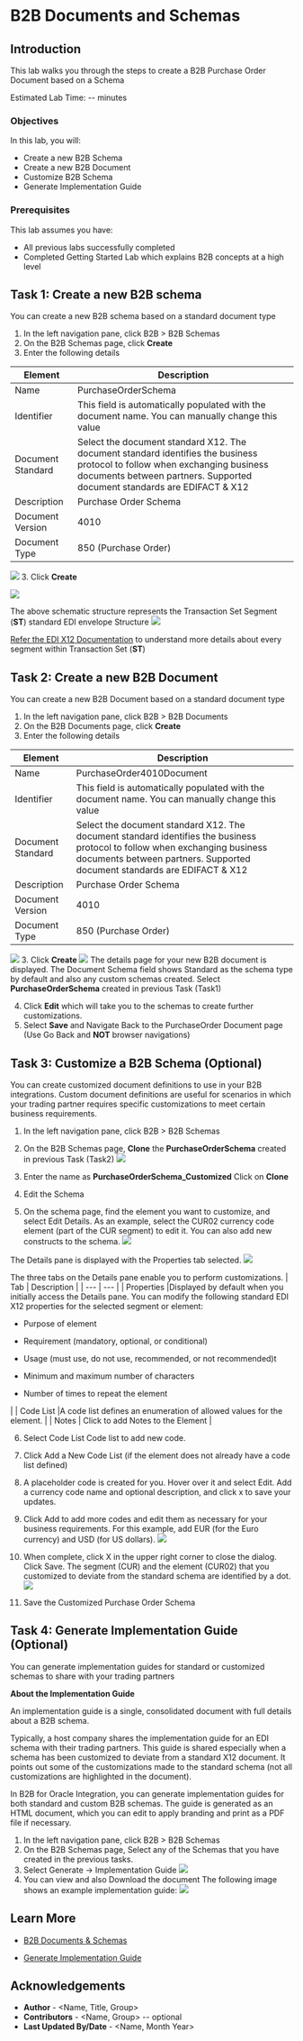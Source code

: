 # B2B Documents and Schemas

## Introduction

This lab walks you through the steps to create a B2B Purchase Order Document based on a Schema

Estimated Lab Time: -- minutes

### Objectives

In this lab, you will:
* Create a new B2B Schema
* Create a new B2B Document
* Customize B2B Schema
* Generate Implementation Guide

### Prerequisites

This lab assumes you have:
* All previous labs successfully completed
* Completed Getting Started Lab which explains B2B concepts at a high level


## Task 1: Create a new B2B schema
You can create a new B2B schema based on a standard document type

1. In the left navigation pane, click B2B > B2B Schemas
2. On the B2B Schemas page, click **Create**
3. Enter the following details

| Element | Description |
| --- | --- |
| Name |PurchaseOrderSchema|
| Identifier |This field is automatically populated with the document name. You can manually change this value |
| Document Standard | Select the document standard X12. The document standard identifies the business protocol to follow when exchanging business documents between partners. Supported document standards are EDIFACT & X12 |
| Description | Purchase Order Schema |
| Document Version	 | 4010 |
| Document Type	 | 850 (Purchase Order) |

![](images/POSchema4010.png)
3. Click **Create**

![](images/POSchema-Structure.png)

The above schematic structure represents the Transaction Set Segment (**ST**) standard EDI envelope Structure
![](images/x12_env_structure.png)

[Refer the EDI X12 Documentation](https://docs.oracle.com/en/cloud/paas/integration-cloud/integration-b2b/edi-x12.html#GUID-7C278E59-A35E-41A2-8EB7-9E947FF32F4E)  to understand more details about every segment within Transaction Set (**ST**)


## Task 2: Create a new B2B Document

You can create a new B2B Document based on a standard document type

1. In the left navigation pane, click B2B > B2B Documents
2. On the B2B Documents page, click **Create**
3. Enter the following details

| Element | Description |
| --- | --- |
| Name |PurchaseOrder4010Document|
| Identifier |This field is automatically populated with the document name. You can manually change this value |
| Document Standard | Select the document standard X12. The document standard identifies the business protocol to follow when exchanging business documents between partners. Supported document standards are EDIFACT & X12 |
| Description | Purchase Order Schema |
| Document Version	 | 4010 |
| Document Type	 | 850 (Purchase Order) |

![](images/PODocument4010.png)
3. Click **Create**
![](images/PODocument4010-Customize.png)
The details page for your new B2B document is displayed. The Document Schema field shows Standard as the schema type by default and also any custom schemas created. Select **PurchaseOrderSchema** created in previous Task (Task1)

4. Click **Edit** which will take you to the schemas to create further customizations.
5. Select **Save** and Navigate Back to the PurchaseOrder Document page (Use Go Back and **NOT** browser navigations)

## Task 3: Customize a B2B Schema (Optional)
You can create customized document definitions to use in your B2B integrations. Custom document definitions are useful for scenarios in which your trading partner requires specific customizations to meet certain business requirements.

1. In the left navigation pane, click B2B > B2B Schemas
2. On the B2B Schemas page, **Clone** the **PurchaseOrderSchema** created in previous Task (Task2)
![](images/CustomizePOSchema4010-Clone.png)

3.	Enter the name as **PurchaseOrderSchema_Customized** Click on **Clone**
4.  Edit the Schema
5.	On the schema page, find the element you want to customize, and select Edit Details. As an example, select the CUR02 currency code element (part of the CUR segment) to edit it. You can also add new constructs to the schema.
![](images/CustomizePOSchema4010-EditCur02.png)

The Details pane is displayed with the Properties tab selected.
![](images/CustomizePOSchema4010-EditCur02-1.png)

The three tabs on the Details pane enable you to perform customizations.
| Tab | Description |
| --- | --- |
| Properties |Displayed by default when you initially access the Details pane. You can modify the following standard EDI X12 properties for the selected segment or element: <ul><li>Purpose of element</ul></li><ul><li>Requirement (mandatory, optional, or conditional)</ul></li><ul><li>Usage (must use, do not use, recommended, or not recommended)t</ul></li><ul><li>Minimum and maximum number of characters</ul></li><ul><li>Number of times to repeat the element</ul></li>|
| Code List |A code list defines an enumeration of allowed values for the element. |
| Notes  | Click to add Notes to the Element |

6.	Select Code List Code list to add new code.
7.	Click Add a New Code List (if the element does not already have a code list defined)
8.	A placeholder code is created for you. Hover over it and select Edit. Add a currency code name and optional description, and click x to save your updates.
9.	Click Add to add more codes and edit them as necessary for your business requirements. For this example, add EUR (for the Euro currency) and USD (for US dollars).
![](images/CustomizePOSchema4010-EditCur02-2.png)

10.	When complete, click X in the upper right corner to close the dialog. Click Save.
The segment (CUR) and the element (CUR02) that you customized to deviate from the standard schema are identified by a dot.
![](images/CustomizePOSchema4010-EditCur02-3.png)

11.	 Save the Customized Purchase Order Schema

## Task 4: Generate Implementation Guide (Optional)
You can generate implementation guides for standard or customized schemas to share with your trading partners

**About the Implementation Guide**

An implementation guide is a single, consolidated document with full details about a B2B schema.

Typically, a host company shares the implementation guide for an EDI schema with their trading partners. This guide is shared especially when a schema has been customized to deviate from a standard X12 document. It points out some of the customizations made to the standard schema (not all customizations are highlighted in the document).

In B2B for Oracle Integration, you can generate implementation guides for both standard and custom B2B schemas. The guide is generated as an HTML document, which you can edit to apply branding and print as a PDF file if necessary.

1.	In the left navigation pane, click B2B > B2B Schemas
2.	On the B2B Schemas page, Select any of the Schemas that you have created in the previous tasks.
3.	Select Generate -> Implementation Guide
![](images/CustomizePOSchema4010-ImplGuide-1.png)
4. You can view and also Download the document
The following image shows an example implementation guide:
![](images/CustomizePOSchema4010-ImplGuide-2.png)


## Learn More

* [B2B Documents & Schemas](https://docs.oracle.com/en/cloud/paas/integration-cloud/integration-b2b/b2b-documents-and-b2b-schemas.html)

*	[Generate Implementation Guide](https://docs.oracle.com/en/cloud/paas/integration-cloud/integration-b2b/generate-implementation-guide.html#GUID-04ED2504-39C4-4885-8A69-CEDDCA614308)

## Acknowledgements
* **Author** - <Name, Title, Group>
* **Contributors** -  <Name, Group> -- optional
* **Last Updated By/Date** - <Name, Month Year>
